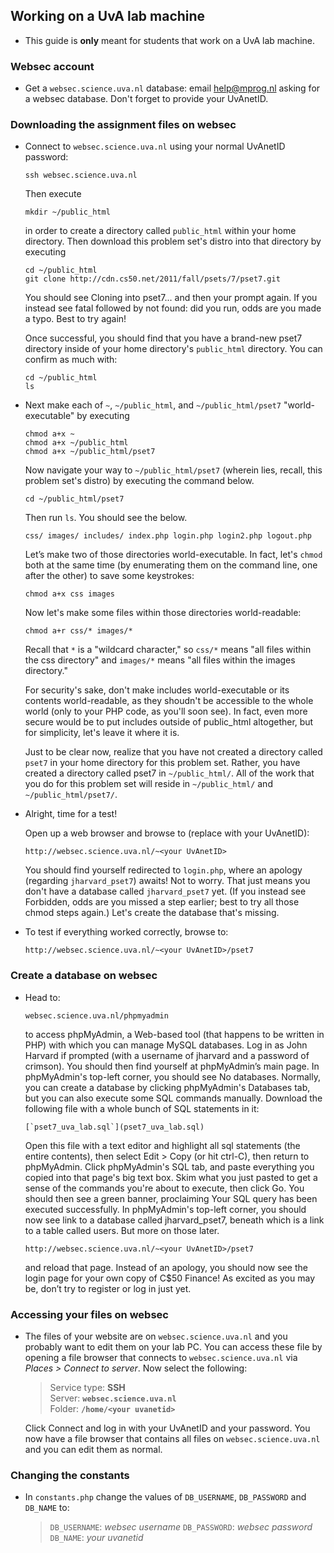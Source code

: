 
## Working on a UvA lab machine

* This guide is **only** meant for students that work on a UvA lab machine.

### Websec account

* Get a `websec.science.uva.nl` database: email <help@mprog.nl> asking
  for a websec database. Don't forget to provide your UvAnetID.

### Downloading the assignment files on websec

* Connect to
  `websec.science.uva.nl` using your normal UvAnetID password:
      
      ssh websec.science.uva.nl

  Then execute

      mkdir ~/public_html

  in order to create a directory called `public_html` within 
  your home directory. Then download this problem set's distro into that
  directory by executing

      cd ~/public_html
      git clone http://cdn.cs50.net/2011/fall/psets/7/pset7.git

  You should see Cloning into pset7... and then your prompt again. If you
  instead see fatal followed by not found: did you run, odds are you made a
  typo. Best to try again!

  Once successful, you should find that you have a brand-new pset7 directory
  inside of your home directory's `public_html` directory. You can confirm as
  much with:

      cd ~/public_html 
      ls

* Next make each of `~`, `~/public_html`, and `~/public_html/pset7`
  "world-executable" by executing

      chmod a+x ~
      chmod a+x ~/public_html
      chmod a+x ~/public_html/pset7

  Now navigate your way to `~/public_html/pset7` (wherein lies, recall, this
  problem set's distro) by executing the command below.

      cd ~/public_html/pset7

  Then run `ls`. You should see the below.

      css/ images/ includes/ index.php login.php login2.php logout.php

  Let’s make two of those directories world-executable. In fact, let's `chmod`
  both at the same time (by enumerating them on the command line, one after the
  other) to save some keystrokes:

      chmod a+x css images

  Now let's make some files within those directories world-readable:

      chmod a+r css/* images/*

  Recall that `*` is a "wildcard character," so `css/*` means "all files within 
  the css directory" and `images/*` means "all files within the images 
  directory."

  For security's sake, don't make includes world-executable or its contents
  world-readable, as they shoudn't be accessible to the whole world (only to
  your PHP code, as you'll soon see). In fact, even more secure would be to put
  includes outside of public_html altogether, but for simplicity, let's leave
  it where it is.

  Just to be clear now, realize that you have not created a directory called
  `pset7` in your home directory for this problem set. Rather, you have created a
  directory called pset7 in `~/public_html/`. All of the work that you do for this
  problem set will reside in `~/public_html/` and `~/public_html/pset7/`.

* Alright, time for a test! 

  Open up a web browser and browse to (replace <your UvAnetID> with
  your UvAnetID):

      http://websec.science.uva.nl/~<your UvAnetID>

  You should find yourself redirected to `login.php`, where an apology
  (regarding `jharvard_pset7`) awaits! Not to worry. That just means you don't
  have a database called `jharvard_pset7` yet. (If you instead see Forbidden,
  odds are you missed a step earlier; best to try all those chmod steps again.)
  Let's create the database that's missing.

  [^2]: Incidentally, you can also access C$50 Finance within the appliance at http://127.0.0.1/~jharvard/pset7/, since 127.0.0.1 is the appliance's (and most computers') "loopback" address.

* To test if everything worked correctly, browse to:

      http://websec.science.uva.nl/~<your UvAnetID>/pset7


### Create a database on websec

* Head to:

      websec.science.uva.nl/phpmyadmin

  to access phpMyAdmin, a Web-based tool (that happens to be written in PHP)
  with which you can manage MySQL databases.  Log in as John Harvard if
  prompted (with a username of jharvard and a password of crimson). You should
  then find yourself at phpMyAdmin’s main page. In phpMyAdmin's top-left
  corner, you should see No databases. Normally, you can create a database by
  clicking phpMyAdmin's Databases tab, but you can also execute some SQL
  commands manually. Download the following file with a whole bunch of SQL
  statements in it:

      [`pset7_uva_lab.sql`](pset7_uva_lab.sql)

  Open this file with a text editor and highlight all sql statements (the
  entire contents), then select Edit > Copy (or hit ctrl-C), then return to
  phpMyAdmin. Click phpMyAdmin's SQL tab, and paste everything you copied into
  that page's big text box. Skim what you just pasted to get a sense of the
  commands you're about to execute, then click Go. You should then see a green
  banner, proclaiming Your SQL query has been executed successfully. In
  phpMyAdmin's top-left corner, you should now see link to a database called
  jharvard_pset7, beneath which is a link to a table called users. But more on
  those later.

      http://websec.science.uva.nl/~<your UvAnetID>/pset7

  and reload that page. Instead of an apology, you should now see the login page
  for your own copy of C$50 Finance! As excited as you may be, don’t try to
  register or log in just yet.


### Accessing your files on websec

* The files of your website are on `websec.science.uva.nl` and you probably 
  want to edit them on your lab PC. You can access these file by opening a file
  browser that connects to `websec.science.uva.nl` via *Places > Connect to 
  server*. Now select the following:

  > Service type: **SSH** <br>
  > Server: **`websec.science.uva.nl`** <br>
  > Folder: **`/home/<your uvanetid>`** <br>

  Click Connect and log in with your UvAnetID and your password. You now have a 
  file browser that contains all files on `websec.science.uva.nl` and you can
  edit them as normal.

### Changing the constants

* In `constants.php` change the values of `DB_USERNAME`, `DB_PASSWORD` and 
  `DB_NAME` to:

  > `DB_USERNAME`: *websec username* 
  > `DB_PASSWORD`: *websec password* 
  > `DB_NAME`: *your uvanetid*

